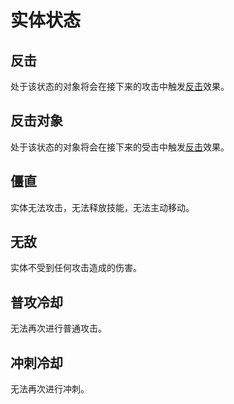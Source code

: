 # 实体状态

## 反击

处于该状态的对象将会在接下来的攻击中触发[反击](combat/effect.md#反击)效果。

## 反击对象

处于该状态的对象将会在接下来的受击中触发[反击](combat/effect.md#反击)效果。

## 僵直

实体无法攻击，无法释放技能，无法主动移动。

## 无敌

实体不受到任何攻击造成的伤害。

## 普攻冷却

无法再次进行普通攻击。

## 冲刺冷却

无法再次进行冲刺。
